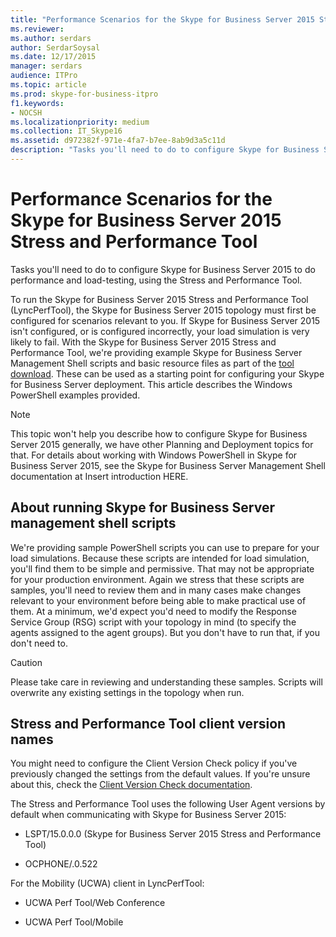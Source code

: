 ```yaml
---
title: "Performance Scenarios for the Skype for Business Server 2015 Stress and Performance Tool"
ms.reviewer: 
ms.author: serdars
author: SerdarSoysal
ms.date: 12/17/2015
manager: serdars
audience: ITPro
ms.topic: article
ms.prod: skype-for-business-itpro
f1.keywords:
- NOCSH
ms.localizationpriority: medium
ms.collection: IT_Skype16
ms.assetid: d972382f-971e-4fa7-b7ee-8ab9d3a5c11d
description: "Tasks you'll need to do to configure Skype for Business Server 2015 to do performance and load-testing, using the Stress and Performance Tool."
---
```


# Performance Scenarios for the Skype for Business Server 2015 Stress and Performance Tool
 
Tasks you'll need to do to configure Skype for Business Server 2015 to do performance and load-testing, using the Stress and Performance Tool.
  
To run the Skype for Business Server 2015 Stress and Performance Tool (LyncPerfTool), the Skype for Business Server 2015 topology must first be configured for scenarios relevant to you. If Skype for Business Server 2015 isn't configured, or is configured incorrectly, your load simulation is very likely to fail. With the Skype for Business Server 2015 Stress and Performance Tool, we're providing example Skype for Business Server Management Shell scripts and basic resource files as part of the [tool download](https://www.microsoft.com/download/details.aspx?id=50367). These can be used as a starting point for configuring your Skype for Business Server deployment. This article describes the Windows PowerShell examples provided.
  
> [!NOTE]
> This topic won't help you describe how to configure Skype for Business Server 2015 generally, we have other Planning and Deployment topics for that. For details about working with Windows PowerShell in Skype for Business Server 2015, see the Skype for Business Server Management Shell documentation at Insert introduction HERE. 
  
## About running Skype for Business Server management shell scripts

We're providing sample PowerShell scripts you can use to prepare for your load simulations. Because these scripts are intended for load simulation, you'll find them to be simple and permissive. That may not be appropriate for your production environment. Again we stress that these scripts are samples, you'll need to review them and in many cases make changes relevant to your environment before being able to make practical use of them. At a minimum, we'd expect you'd need to modify the Response Service Group (RSG) script with your topology in mind (to specify the agents assigned to the agent groups). But you don't have to run that, if you don't need to.
  
> [!CAUTION]
> Please take care in reviewing and understanding these samples. Scripts will overwrite any existing settings in the topology when run. 
  
## Stress and Performance Tool client version names

You might need to configure the Client Version Check policy if you've previously changed the settings from the default values. If you're unsure about this, check the [Client Version Check documentation](/previous-versions/office/lync-server-2013/lync-server-2013-view-client-version-policy-rules).
  
The Stress and Performance Tool uses the following User Agent versions by default when communicating with Skype for Business Server 2015:
  
- LSPT/15.0.0.0 (Skype for Business Server 2015 Stress and Performance Tool)
    
- OCPHONE/.0.522
    
For the Mobility (UCWA) client in LyncPerfTool:
  
- UCWA Perf Tool/Web Conference
    
- UCWA Perf Tool/Mobile
